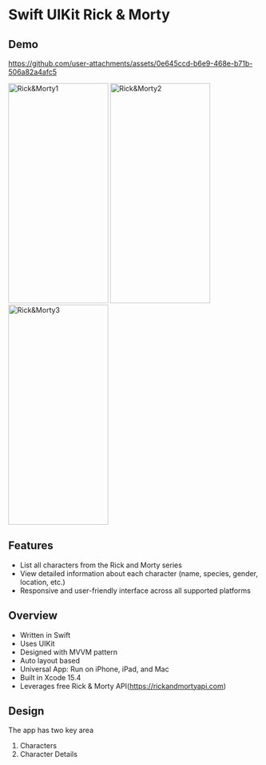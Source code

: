  # Swift UIKit Rick & Morty 
## Demo

https://github.com/user-attachments/assets/0e645ccd-b6e9-468e-b71b-506a82a4afc5


<img src="https://github.com/user-attachments/assets/3e868e2a-8182-4798-8895-25d2c9fcec33" alt="Rick&Morty1" width="200"  height="440">
<img src="https://github.com/user-attachments/assets/23180024-7231-4e12-94d3-bc69fd0e6c64" alt="Rick&Morty2" width="200"  height="440">
<img src="https://github.com/user-attachments/assets/ef87187c-ad3c-422b-a5b1-594eb5557d30" alt="Rick&Morty3" width="200"  height="440">

## Features

- List all characters from the Rick and Morty series
- View detailed information about each character (name, species, gender, location, etc.)
- Responsive and user-friendly interface across all supported platforms


## Overview

- Written in Swift
- Uses UIKit
- Designed with MVVM pattern
- Auto layout based
- Universal App: Run on iPhone, iPad, and Mac
- Built in Xcode 15.4
- Leverages free Rick & Morty API(https://rickandmortyapi.com)

## Design

The app has two key area
1. Characters
2. Character Details
